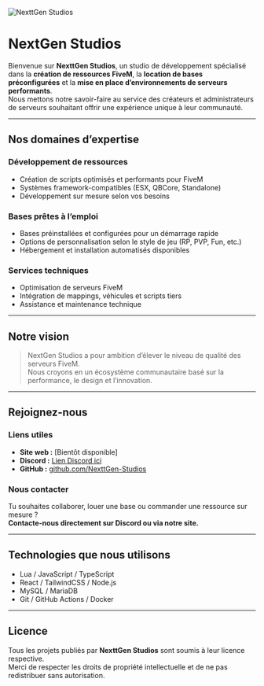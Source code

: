 ![NexttGen Studios](https://your-image-link-here.com/banner.png)

# NextGen Studios

Bienvenue sur **NexttGen Studios**, un studio de développement spécialisé dans la **création de ressources FiveM**, la **location de bases préconfigurées** et la **mise en place d’environnements de serveurs performants**.  
Nous mettons notre savoir-faire au service des créateurs et administrateurs de serveurs souhaitant offrir une expérience unique à leur communauté.

---

## Nos domaines d’expertise

### Développement de ressources
- Création de scripts optimisés et performants pour FiveM  
- Systèmes framework-compatibles (ESX, QBCore, Standalone)  
- Développement sur mesure selon vos besoins  

### Bases prêtes à l’emploi
- Bases préinstallées et configurées pour un démarrage rapide  
- Options de personnalisation selon le style de jeu (RP, PVP, Fun, etc.)  
- Hébergement et installation automatisés disponibles  

### Services techniques
- Optimisation de serveurs FiveM  
- Intégration de mappings, véhicules et scripts tiers  
- Assistance et maintenance technique  

---

## Notre vision

> NextGen Studios a pour ambition d’élever le niveau de qualité des serveurs FiveM.  
> Nous croyons en un écosystème communautaire basé sur la performance, le design et l’innovation.  

---

## Rejoignez-nous

### Liens utiles
- **Site web :** [Bientôt disponible]  
- **Discord :** [Lien Discord ici](https://discord.gg/ngstudio)  
- **GitHub :** [github.com/NexttGen-Studios](https://github.com/NextGen-Collective/)

### Nous contacter
Tu souhaites collaborer, louer une base ou commander une ressource sur mesure ?  
**Contacte-nous directement sur Discord ou via notre site.**

---

## Technologies que nous utilisons
- Lua / JavaScript / TypeScript  
- React / TailwindCSS / Node.js  
- MySQL / MariaDB  
- Git / GitHub Actions / Docker  

---

## Licence
Tous les projets publiés par **NexttGen Studios** sont soumis à leur licence respective.  
Merci de respecter les droits de propriété intellectuelle et de ne pas redistribuer sans autorisation.
